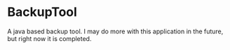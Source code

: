 # BackupTool
A java based backup tool.
I may do more with this application in the future, but right now it is completed.
